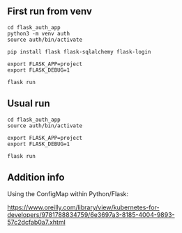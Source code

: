 ## First run from venv

```commandline
cd flask_auth_app
python3 -m venv auth
source auth/bin/activate

pip install flask flask-sqlalchemy flask-login

export FLASK_APP=project
export FLASK_DEBUG=1

flask run
```

## Usual run

```commandline
cd flask_auth_app
source auth/bin/activate

export FLASK_APP=project
export FLASK_DEBUG=1

flask run
```

## Addition info

Using the ConfigMap within Python/Flask:

https://www.oreilly.com/library/view/kubernetes-for-developers/9781788834759/6e3697a3-8185-4004-9893-57c2dcfab0a7.xhtml
